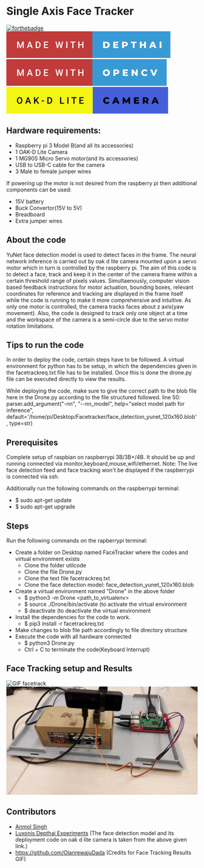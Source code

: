 # Single Axis Face Tracker

[![forthebadge](https://forthebadge.com/images/badges/made-with-python.svg)](https://forthebadge.com) ![Img](https://github.com/IRS-Devl/ComputerVision-UAV-Maneuvering/blob/main/UniAxisFaceTracker/made-with-depthai.svg)![Img2](https://github.com/IRS-Devl/ComputerVision-UAV-Maneuvering/blob/main/UniAxisFaceTracker/made-with-opencv.svg)![Img3](https://github.com/IRS-Devl/ComputerVision-UAV-Maneuvering/blob/main/UniAxisFaceTracker/oak-d-lite-camera.svg)

## Hardware requirements:
- Raspberry pi 3 Model B(and all its accessories)
- 1 OAK-D Lite Camera
- 1 MG90S Micro Servo motor(and its accessories)
- USB to USB-C cable for the camera
- 3 Male to female jumper wires

If powering up the motor is not desired from the raspberry pi then additional components can be used:
- 15V battery
- Buck Convertor(15V to 5V)
- Breadboard
- Extra jumper wires 


## About the code
YuNet face detection model is used to detect faces in the frame. The neural network inference is carried out by oak d lite camera mounted upon a servo motor which in turn is controlled by the raspberry pi. The aim of this code is to detect a face, track and keep it in the center of the camera frame within a certain threshold range of pixels values. Simultaenously, computer vision based feedback instructions for motor actuation, bounding boxes, relevant coordinates for reference and tracking are displayed in the frame itself while the code is running to make it more comprehensive and intuitive. As only one motor is controlled, the camera tracks faces about z axis(yaw movement). Also, the code is designed to track only one object at a time and the workspace of the camera is a semi-circle due to the servo motor rotation limitations.


## Tips to run the code
In order to deploy the code, certain steps have to be followed. A virtual environment for python has to be setup, in which the dependencies given in the facetrackreq.txt file has to be installed. Once this is done the drone.py file can be executed directly to view the results.

While deploying the code, make sure to give the correct path to the blob file here in the Drone.py according to the file structured followed.
line 50: parser.add_argument("-nn", "--nn_model", help="select model path for inference", default='/home/pi/Desktop/Facetracker/face_detection_yunet_120x160.blob', type=str)

## Prerequisites
Complete setup of raspbian on raspberrypi 3B/3B+/4B. It should be up and running connected via monitor,keyboard,mouse,wifi/ethernet.
Note: The live face detection feed and face tracking won't be displayed if the raspberrypi is connected via ssh.

Additionally run the following commands on the raspberrypi terminal:
- $ sudo apt-get update
- $ sudo apt-get upgrade

## Steps
Run the following commands on the rapberrypi terminal:
- Create a folder on Desktop named FaceTracker where the codes and virtual environment exists
    - Clone the folder utilcode
    - Clone the file Drone.py
    - Clone the text file facetrackreq.txt
    - Clone the face detection model: face_detection_yunet_120x160.blob
- Create a virtual environment named "Drone" in the above folder
    - $ python3 -m Drone <path_to_virtualenv>
    - $ source ./Drone/bin/activate (to activate the virtual environment
    - $ deactivate (to deactivate the virtual environment
- Install the dependencies for the code to work.
    - $ pip3 install -r facetrackreq.txt
- Make changes to blob file path accordingly to file directory structure
- Execute the code with all hardware connected
    - $ python3 Drone.py
    - Ctrl + C to terminate the code(Keyboard Interrupt)

## Face Tracking setup and Results
![GIF facetrack](https://github.com/IRS-Devl/ComputerVision-UAV-Maneuvering/blob/main/UniAxisFaceTracker/FaceGIF.gif)
![Setup](https://github.com/IRS-Devl/ComputerVision-UAV-Maneuvering/blob/main/UniAxisFaceTracker/FaceTrackingSetup.jpeg)

## Contributors
* [Anmol Singh](https://github.com/28anmol)
* [Luxonis Depthai Experiments](https://github.com/luxonis/depthai-experiments/tree/master/gen2-face-detection)
(The face detection model and its deployment code on oak d lite camera is taken from the above given link.)
* https://github.com/OlanrewajuDada (Credits for Face Tracking Results GIF)
